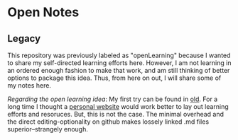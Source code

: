# Open Notes

## Legacy 

This repository was previously labeled as "openLearning" because I wanted to share my self-directed learning efforts here. However, I am not learning in an ordered enough fashion to make that work, and am still thinking of better options to package this idea. Thus, from here on out, I will share some of my notes here. 

*Regarding the open learning idea*: My first try can be found in [old](https://github.com/allokkio/openLearning/tree/master/old). For a long time I thought a [personal website](https://allokkio.github.io) would work better to lay out learning efforts and resoruces. But, this is not the case. The minimal overhead and the direct editing-optionality on github makes lossely linked .md files superior–strangely enough.   

